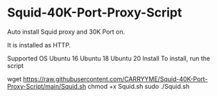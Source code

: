 # Squid-40K-Port-Proxy-Script

Auto install Squid proxy and 30K Port on.

It is installed as HTTP.

Supported OS
Ubuntu 16
Ubuntu 18
Ubuntu 20
Install
To install, run the script

wget https://raw.githubusercontent.com/CARRYYME/Squid-40K-Port-Proxy-Script/main/Squid.sh
chmod +x Squid.sh
sudo ./Squid.sh
